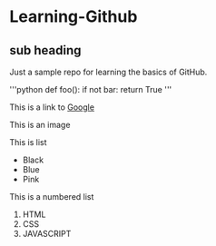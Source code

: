 # Learning-Github 
## sub heading
Just a sample repo for learning the basics of GitHub.

'''python
def foo():
    if not bar:
         return True
'''

This is a link to [Google](http://www.google.com)

This is an image 

This is list

* Black
* Blue
* Pink

This is a numbered list

1. HTML
2. CSS
3. JAVASCRIPT
   



